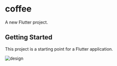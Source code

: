# coffee

A new Flutter project.

## Getting Started

This project is a starting point for a Flutter application.

![design](https://dribbble.com/shots/7969387-Coffee-To-Go-app-design/attachments/520952?mode=media)